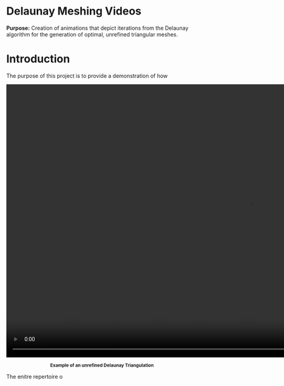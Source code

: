 # Delaunay Meshing Videos
<strong>Purpose:</strong> Creation of animations that depict iterations from the Delaunay algorithm for the generation of optimal, unrefined triangular meshes.

# Introduction

The purpose of this project is to provide a demonstration of how 

<p align="center">
<video width="1280" height="720" controls="controls">
<source src="https://raw.githubusercontent.com/JerryGreenough/Delaunay-Meshing-Videos/master/images/m9.mp4" type="video/mp4">
 Your browser does not support the video tag.
</video>
</p>

<p align="center">
    <strong><small>Example of an unrefined Delaunay Triangulation</small></strong>
</p>

The enitre repertoire o
